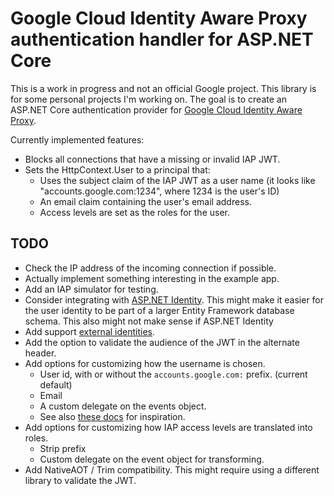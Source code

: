 
# Google Cloud Identity Aware Proxy authentication handler for ASP.NET Core

This is a work in progress and not an official Google project.
This library is for some personal projects I'm working on.
The goal is to create an ASP.NET Core authentication provider
for [Google Cloud Identity Aware Proxy](https://cloud.google.com/iap).

Currently implemented features:

* Blocks all connections that have a missing or invalid IAP JWT.
* Sets the HttpContext.User to a principal that:
  * Uses the subject claim of the IAP JWT as a user name (it looks like "accounts.google.com:1234", where 1234 is the user's ID)
  * An email claim containing the user's email address.
  * Access levels are set as the roles for the user.

## TODO

* Check the IP address of the incoming connection if possible.
* Actually implement something interesting in the example app.
* Add an IAP simulator for testing.
* Consider integrating with
  [ASP.NET Identity](https://learn.microsoft.com/en-us/aspnet/identity/overview/getting-started/introduction-to-aspnet-identity).
  This might make it easier for the user identity to be part of a larger Entity Framework database schema.
  This also might not make sense if ASP.NET Identity 
* Add support [external identities](https://cloud.google.com/iap/docs/enable-external-identities).
* Add the option to validate the audience of the JWT in the alternate header.
* Add options for customizing how the username is chosen.
  * User id, with or without the `accounts.google.com:` prefix. (current default)
  * Email
  * A custom delegate on the events object.
  * See also [these docs](https://learn.microsoft.com/en-us/aspnet/core/security/authentication/social/additional-claims?view=aspnetcore-7.0)
    for inspiration.
* Add options for customizing how IAP access levels are translated into roles.
  * Strip prefix
  * Custom delegate on the event object for transforming.
* Add NativeAOT / Trim compatibility. This might require using a different library to validate the JWT.
